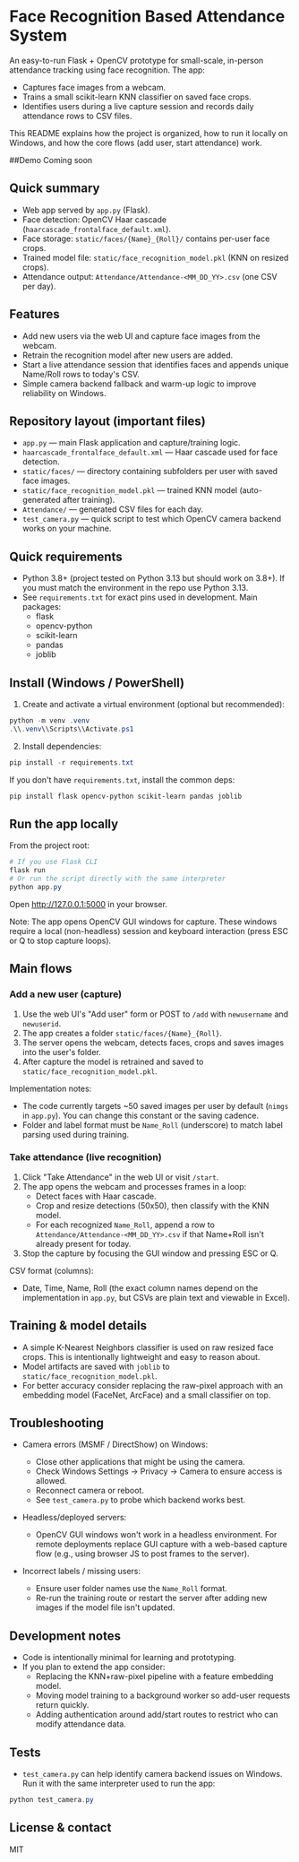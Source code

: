 
# Face Recognition Based Attendance System

An easy-to-run Flask + OpenCV prototype for small-scale, in-person attendance tracking using face recognition. The app:

- Captures face images from a webcam.
- Trains a small scikit-learn KNN classifier on saved face crops.
- Identifies users during a live capture session and records daily attendance rows to CSV files.

This README explains how the project is organized, how to run it locally on Windows, and how the core flows (add user, start attendance) work.

##Demo
Coming soon

## Quick summary

- Web app served by `app.py` (Flask).
- Face detection: OpenCV Haar cascade (`haarcascade_frontalface_default.xml`).
- Face storage: `static/faces/{Name}_{Roll}/` contains per-user face crops.
- Trained model file: `static/face_recognition_model.pkl` (KNN on resized crops).
- Attendance output: `Attendance/Attendance-<MM_DD_YY>.csv` (one CSV per day).

## Features

- Add new users via the web UI and capture face images from the webcam.
- Retrain the recognition model after new users are added.
- Start a live attendance session that identifies faces and appends unique Name/Roll rows to today's CSV.
- Simple camera backend fallback and warm-up logic to improve reliability on Windows.

## Repository layout (important files)

- `app.py` — main Flask application and capture/training logic.
- `haarcascade_frontalface_default.xml` — Haar cascade used for face detection.
- `static/faces/` — directory containing subfolders per user with saved face images.
- `static/face_recognition_model.pkl` — trained KNN model (auto-generated after training).
- `Attendance/` — generated CSV files for each day.
- `test_camera.py` — quick script to test which OpenCV camera backend works on your machine.

## Quick requirements

- Python 3.8+ (project tested on Python 3.13 but should work on 3.8+). If you must match the environment in the repo use Python 3.13.
- See `requirements.txt` for exact pins used in development. Main packages:
  - flask
  - opencv-python
  - scikit-learn
  - pandas
  - joblib

## Install (Windows / PowerShell)

1. Create and activate a virtual environment (optional but recommended):

```powershell
python -m venv .venv
.\\.venv\\Scripts\\Activate.ps1
```

2. Install dependencies:

```powershell
pip install -r requirements.txt
```

If you don't have `requirements.txt`, install the common deps:

```powershell
pip install flask opencv-python scikit-learn pandas joblib
```

## Run the app locally

From the project root:

```powershell
# If you use Flask CLI
flask run
# Or run the script directly with the same interpreter
python app.py
```

Open http://127.0.0.1:5000 in your browser.

Note: The app opens OpenCV GUI windows for capture. These windows require a local (non-headless) session and keyboard interaction (press ESC or Q to stop capture loops).

## Main flows

### Add a new user (capture)

1. Use the web UI's "Add user" form or POST to `/add` with `newusername` and `newuserid`.
2. The app creates a folder `static/faces/{Name}_{Roll}`.
3. The server opens the webcam, detects faces, crops and saves images into the user's folder.
4. After capture the model is retrained and saved to `static/face_recognition_model.pkl`.

Implementation notes:
- The code currently targets ~50 saved images per user by default (`nimgs` in `app.py`). You can change this constant or the saving cadence.
- Folder and label format must be `Name_Roll` (underscore) to match label parsing used during training.

### Take attendance (live recognition)

1. Click "Take Attendance" in the web UI or visit `/start`.
2. The app opens the webcam and processes frames in a loop:
   - Detect faces with Haar cascade.
   - Crop and resize detections (50x50), then classify with the KNN model.
   - For each recognized `Name_Roll`, append a row to `Attendance/Attendance-<MM_DD_YY>.csv` if that Name+Roll isn't already present for today.
3. Stop the capture by focusing the GUI window and pressing ESC or Q.

CSV format (columns):

- Date, Time, Name, Roll (the exact column names depend on the implementation in `app.py`, but CSVs are plain text and viewable in Excel).

## Training & model details

- A simple K-Nearest Neighbors classifier is used on raw resized face crops. This is intentionally lightweight and easy to reason about.
- Model artifacts are saved with `joblib` to `static/face_recognition_model.pkl`.
- For better accuracy consider replacing the raw-pixel approach with an embedding model (FaceNet, ArcFace) and a small classifier on top.

## Troubleshooting

- Camera errors (MSMF / DirectShow) on Windows:
  - Close other applications that might be using the camera.
  - Check Windows Settings → Privacy → Camera to ensure access is allowed.
  - Reconnect camera or reboot.
  - See `test_camera.py` to probe which backend works best.

- Headless/deployed servers:
  - OpenCV GUI windows won't work in a headless environment. For remote deployments replace GUI capture with a web-based capture flow (e.g., using browser JS to post frames to the server).

- Incorrect labels / missing users:
  - Ensure user folder names use the `Name_Roll` format.
  - Re-run the training route or restart the server after adding new images if the model file isn't updated.

## Development notes

- Code is intentionally minimal for learning and prototyping.
- If you plan to extend the app consider:
  - Replacing the KNN+raw-pixel pipeline with a feature embedding model.
  - Moving model training to a background worker so add-user requests return quickly.
  - Adding authentication around add/start routes to restrict who can modify attendance data.

## Tests

- `test_camera.py` can help identify camera backend issues on Windows. Run it with the same interpreter used to run the app:

```powershell
python test_camera.py
```

## License & contact

MIT
